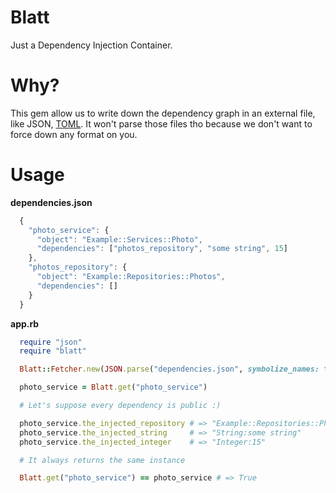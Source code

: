 Blatt
===

Just a Dependency Injection Container.

Why?
===

This gem allow us to write down the dependency graph in an external file, like JSON, [TOML](https://github.com/toml-lang/toml). It won't parse those files tho because we don't want to force down any format on you.

Usage
===

**dependencies.json**

```javascript
  {
    "photo_service": {
      "object": "Example::Services::Photo",
      "dependencies": ["photos_repository", "some string", 15]
    },
    "photos_repository": {
      "object": "Example::Repositories::Photos",
      "dependencies": []
    }
  }
```

**app.rb**

```ruby
  require "json"
  require "blatt"

  Blatt::Fetcher.new(JSON.parse("dependencies.json", symbolize_names: true))

  photo_service = Blatt.get("photo_service")

  # Let's suppose every dependency is public :)

  photo_service.the_injected_repository # => "Example::Repositories::Photos"
  photo_service.the_injected_string     # => "String:some string"
  photo_service.the_injected_integer    # => "Integer:15"

  # It always returns the same instance

  Blatt.get("photo_service") == photo_service # => True
```
